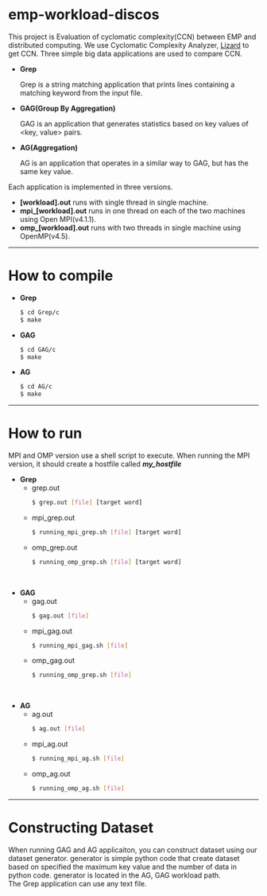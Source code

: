 # emp-workload-discos
This project is Evaluation of cyclomatic complexity(CCN) between EMP and distributed computing. We use Cyclomatic Complexity Analyzer, [Lizard](https://github.com/terryyin/lizard) to get CCN. Three simple big data applications are used to compare CCN. 

- **Grep**

    Grep is a string matching application that prints lines containing a matching keyword from the input file.

- **GAG(Group By Aggregation)**

    GAG is an application that generates statistics based on key values of <key, value> pairs.

- **AG(Aggregation)**
    
    AG is an application that operates in a similar way to GAG, but has the same key value.

  
Each application is implemented in three versions.
- **[workload].out** runs with single thread in single machine.
- **mpi_[workload].out** runs in one thread on each of the two machines using Open MPI(v4.1.1).
- **omp_[workload].out** runs with two threads in single machine using OpenMP(v4.5).

---
# How to compile
- **Grep**
    ```bash
    $ cd Grep/c
    $ make
    ```
 - **GAG**
    ```bash
    $ cd GAG/c
    $ make
    ```   

- **AG**
    ```bash
    $ cd AG/c
    $ make
    ```
---
# How to run
MPI and OMP version use a shell script to execute. When running the MPI version, it should create a hostfile called ***my_hostfile***
- **Grep**
    - grep.out
        ```bash
        $ grep.out [file] [target word] 
        ```
    - mpi_grep.out
        ```bash
        $ running_mpi_grep.sh [file] [target word] 
        ```
    - omp_grep.out
        ```bash
        $ running_omp_grep.sh [file] [target word] 
        ```

<br/>

- **GAG**
    - gag.out
        ```bash
        $ gag.out [file] 
        ```
    - mpi_gag.out
        ```bash
        $ running_mpi_gag.sh [file] 
        ```
    - omp_gag.out
        ```bash
        $ running_omp_grep.sh [file] 
        ```

<br/>

- **AG**
    - ag.out
        ```bash
        $ ag.out [file]
        ```
    - mpi_ag.out
        ```bash
        $ running_mpi_ag.sh [file]
        ```
    - omp_ag.out
        ```bash
        $ running_omp_ag.sh [file]
        ```
---
# Constructing Dataset
When running GAG and AG applicaiton, you can construct dataset using our dataset generator. generator is simple python code that create dataset based on specified the maximum key value and the number of data in python code. generator is located in the AG, GAG workload path.<br/>
The Grep application can use any text file. 